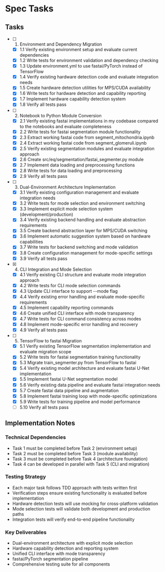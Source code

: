 # Spec Tasks

## Tasks

- [ ] 1. Environment and Dependency Migration
  - [x] 1.1 Verify existing environment setup and evaluate current dependencies
  - [x] 1.2 Write tests for environment validation and dependency checking
  - [x] 1.3 Update environment.yml to use fastai/PyTorch instead of TensorFlow
  - [x] 1.4 Verify existing hardware detection code and evaluate integration needs
  - [x] 1.5 Create hardware detection utilities for MPS/CUDA availability
  - [x] 1.6 Write tests for hardware detection and capability reporting
  - [x] 1.7 Implement hardware capability detection system
  - [x] 1.8 Verify all tests pass

- [ ] 2. Notebook to Python Module Conversion
  - [x] 2.1 Verify existing fastai implementations in my codebase compared to the notebooks and evaluate completeness
  - [x] 2.2 Write tests for fastai segmentation module functionality
  - [x] 2.3 Extract working fastai code from segment_mitochondria.ipynb
  - [x] 2.4 Extract working fastai code from segment_glomeruli.ipynb
  - [x] 2.5 Verify existing segmentation modules and evaluate integration approach
  - [x] 2.6 Create src/eq/segmentation/fastai_segmenter.py module
  - [x] 2.7 Implement data loading and preprocessing functions
  - [x] 2.8 Write tests for data loading and preprocessing
  - [x] 2.9 Verify all tests pass

- [ ] 3. Dual-Environment Architecture Implementation
  - [x] 3.1 Verify existing configuration management and evaluate integration needs
  - [x] 3.2 Write tests for mode selection and environment switching
  - [x] 3.3 Implement explicit mode selection system (development/production)
  - [x] 3.4 Verify existing backend handling and evaluate abstraction requirements
  - [x] 3.5 Create backend abstraction layer for MPS/CUDA switching
  - [x] 3.6 Implement automatic suggestion system based on hardware capabilities
  - [x] 3.7 Write tests for backend switching and mode validation
  - [x] 3.8 Create configuration management for mode-specific settings
  - [x] 3.9 Verify all tests pass

- [x] 4. CLI Integration and Mode Selection
  - [x] 4.1 Verify existing CLI structure and evaluate mode integration approach
  - [x] 4.2 Write tests for CLI mode selection commands
  - [x] 4.3 Update CLI interface to support --mode flag
  - [x] 4.4 Verify existing error handling and evaluate mode-specific requirements
  - [x] 4.5 Implement capability reporting commands
  - [x] 4.6 Create unified CLI interface with mode transparency
  - [x] 4.7 Write tests for CLI command consistency across modes
  - [x] 4.8 Implement mode-specific error handling and recovery
  - [x] 4.9 Verify all tests pass

- [ ] 5. TensorFlow to fastai Migration
  - [x] 5.1 Verify existing TensorFlow segmentation implementation and evaluate migration scope
  - [x] 5.2 Write tests for fastai segmentation training functionality
  - [x] 5.3 Migrate train_segmenter.py from TensorFlow to fastai
  - [x] 5.4 Verify existing model architecture and evaluate fastai U-Net implementation
  - [x] 5.5 Implement fastai U-Net segmentation model
  - [x] 5.6 Verify existing data pipeline and evaluate fastai integration needs
  - [x] 5.7 Create fastai data pipeline and augmentation
  - [x] 5.8 Implement fastai training loop with mode-specific optimizations
  - [x] 5.9 Write tests for training pipeline and model performance
  - [ ] 5.10 Verify all tests pass

## Implementation Notes

### Technical Dependencies
- Task 1 must be completed before Task 2 (environment setup)
- Task 2 must be completed before Task 3 (module availability)
- Task 3 must be completed before Task 4 (architecture foundation)
- Task 4 can be developed in parallel with Task 5 (CLI and migration)

### Testing Strategy
- Each major task follows TDD approach with tests written first
- Verification steps ensure existing functionality is evaluated before implementation
- Hardware detection tests will use mocking for cross-platform validation
- Mode selection tests will validate both development and production paths
- Integration tests will verify end-to-end pipeline functionality

### Key Deliverables
- Dual-environment architecture with explicit mode selection
- Hardware capability detection and reporting system
- Unified CLI interface with mode transparency
- fastai/PyTorch segmentation pipeline
- Comprehensive testing suite for all components
